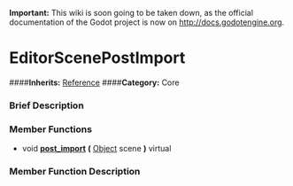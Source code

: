 **Important:** This wiki is soon going to be taken down, as the official documentation of the Godot project is now on http://docs.godotengine.org.

#  EditorScenePostImport  
####**Inherits:** [Reference](class_reference)
####**Category:** Core

###  Brief Description  


###  Member Functions 
  * void  **[post&#95;import](#post_import)**  **(** [Object](class_object) scene  **)** virtual

###  Member Function Description  
